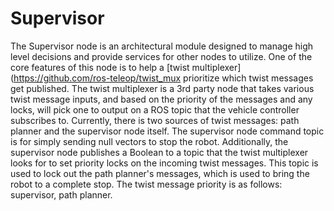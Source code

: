 Supervisor
=========

The Supervisor node is an architectural module designed to manage high level decisions and provide services for other nodes to utilize. One of the core features of this node is to help a [twist multiplexer](https://github.com/ros-teleop/twist_mux prioritize which twist messages get published. The twist multiplexer is a 3rd party node that takes various twist message inputs, and based on the priority of the messages and any locks, will pick one to output on a ROS topic that the vehicle controller subscribes to. Currently, there is two sources of twist messages: path planner and the supervisor node itself. The supervisor node command topic is for simply sending null vectors to stop the robot. Additionally, the supervisor node publishes a Boolean to a topic that the twist multiplexer looks for to set priority locks on the incoming twist messages. This topic is used to lock out the path planner's messages, which is used to bring the robot to a complete stop. The twist message priority is as follows:  supervisor, path planner.